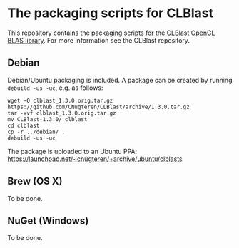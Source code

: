 
The packaging scripts for CLBlast
================

This repository contains the packaging scripts for the [CLBlast OpenCL BLAS library](https://github.com/CNugteren/CLBlast). For more information see the CLBlast repository.


Debian
-------------

Debian/Ubuntu packaging is included. A package can be created by running `debuild -us -uc`, e.g. as follows:

    wget -O clblast_1.3.0.orig.tar.gz https://github.com/CNugteren/CLBlast/archive/1.3.0.tar.gz
    tar -xvf clblast_1.3.0.orig.tar.gz
    mv CLBlast-1.3.0/ clblast
    cd clblast
    cp -r ../debian/ .
    debuild -us -uc

The package is uploaded to an Ubuntu PPA: https://launchpad.net/~cnugteren/+archive/ubuntu/clblasts


Brew (OS X)
-------------

To be done.


NuGet (Windows)
-------------

To be done.
